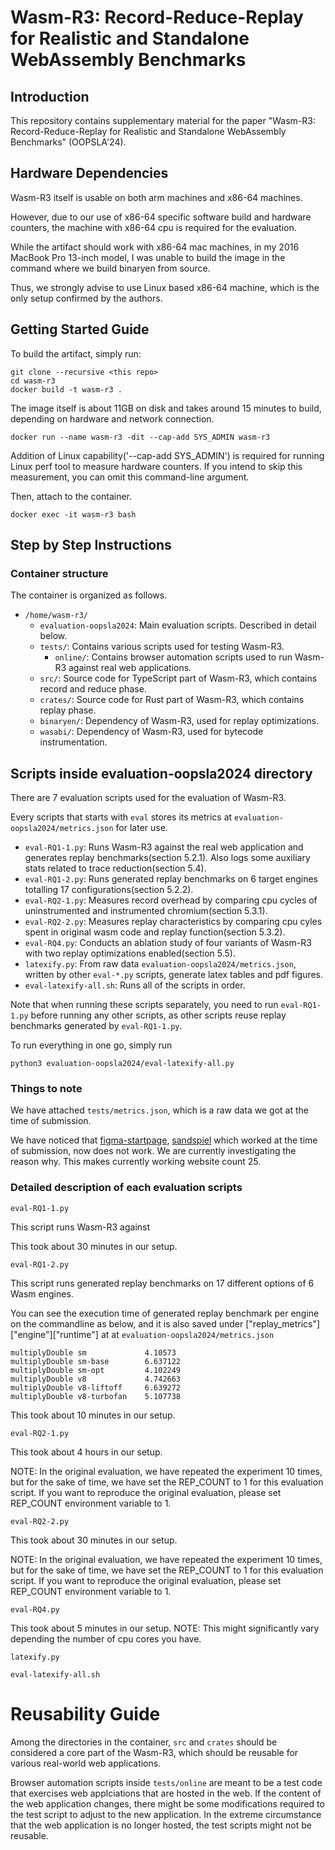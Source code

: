 # Wasm-R3: Record-Reduce-Replay for Realistic and Standalone  WebAssembly Benchmarks

## Introduction

This repository contains supplementary material for the paper "Wasm-R3: Record-Reduce-Replay for Realistic and Standalone  WebAssembly Benchmarks" (OOPSLA'24).

## Hardware Dependencies

Wasm-R3 itself is usable on both arm machines and x86-64 machines.

However, due to our use of x86-64 specific software build and hardware counters, the machine with x86-64 cpu is required for the evaluation.

While the artifact should work with x86-64 mac machines, in my 2016 MacBook Pro 13-inch model, I was unable to build the image in the command where we build binaryen from source.

Thus, we strongly advise to use Linux based x86-64 machine, which is the only setup confirmed by the authors.

## Getting Started Guide

To build the artifact, simply run: 
```
git clone --recursive <this repo>
cd wasm-r3
docker build -t wasm-r3 .
```
The image itself is about 11GB on disk and takes around 15 minutes to build, depending on hardware and network connection.

```
docker run --name wasm-r3 -dit --cap-add SYS_ADMIN wasm-r3
```

Addition of Linux capability('--cap-add SYS_ADMIN') is required for running Linux perf tool to measure hardware counters.
If you intend to skip this measurement, you can omit this command-line argument.

Then, attach to the container.

```
docker exec -it wasm-r3 bash
```

## Step by Step Instructions

### Container structure 

The container is organized as follows.

- `/home/wasm-r3/`
  - `evaluation-oopsla2024`: Main evaluation scripts. Described in detail below.
  - `tests/`: Contains various scripts used for testing Wasm-R3.
    - `online/`: Contains browser automation scripts used to run Wasm-R3 against real web applications.
  - `src/`: Source code for TypeScript part of Wasm-R3, which contains record and reduce phase.
  - `crates/`: Source code for Rust part of Wasm-R3, which contains replay phase.
  - `binaryen/`: Dependency of Wasm-R3, used for replay optimizations.
  - `wasabi/`: Dependency of Wasm-R3, used for bytecode instrumentation.

## Scripts inside evaluation-oopsla2024 directory

There are 7 evaluation scripts used for the evaluation of Wasm-R3.

Every scripts that starts with `eval` stores its metrics at `evaluation-oopsla2024/metrics.json` for later use.

- `eval-RQ1-1.py`: Runs Wasm-R3 against the real web application and generates replay benchmarks(section 5.2.1). Also logs some auxiliary stats related to trace reduction(section 5.4).
- `eval-RQ1-2.py`: Runs generated replay benchmarks on 6 target engines totalling 17 configurations(section 5.2.2).
- `eval-RQ2-1.py`: Measures record overhead by comparing cpu cycles of uninstrumented and instrumented chromium(section 5.3.1).
- `eval-RQ2-2.py`: Measures replay characteristics by comparing cpu cyles spent in original wasm code and replay function(section 5.3.2).
- `eval-RQ4.py`: Conducts an ablation study of four variants of Wasm-R3 with two replay optimizations enabled(section 5.5).
- `latexify.py`: From raw data `evaluation-oopsla2024/metrics.json`, written by other `eval-*.py` scripts, generate latex tables and pdf figures.
- `eval-latexify-all.sh`: Runs all of the scripts in order.

Note that when running these scripts separately, you need to run `eval-RQ1-1.py` before running any other scripts, as other scripts reuse replay benchmarks generated by `eval-RQ1-1.py`.

To run everything in one go, simply run

```
python3 evaluation-oopsla2024/eval-latexify-all.py
```

### Things to note

We have attached `tests/metrics.json`, which is a raw data we got at the time of submission.

We have noticed that [figma-startpage](https://www.figma.com), [sandspiel](https://sandspiel.club) which worked at the time of submission, now does not work.
We are currently investigating the reason why. This makes currently working website count 25.

### Detailed description of each evaluation scripts

`eval-RQ1-1.py`

This script runs Wasm-R3 against 

This took about 30 minutes in our setup.

`eval-RQ1-2.py`

This script runs generated replay benchmarks on 17 different options of 6 Wasm engines.

You can see the execution time of generated replay benchmark per engine on the commandline as below, and it is also saved under ["replay_metrics"]["engine"]["runtime"] at at `evaluation-oopsla2024/metrics.json`

```
multiplyDouble sm             4.10573
multiplyDouble sm-base        6.637122
multiplyDouble sm-opt         4.102249
multiplyDouble v8             4.742663
multiplyDouble v8-liftoff     6.639272
multiplyDouble v8-turbofan    5.107738
```

This took about 10 minutes in our setup.

`eval-RQ2-1.py`

This took about 4 hours in our setup.

NOTE: In the original evaluation, we have repeated the experiment 10 times, but for the sake of time, we have set the REP_COUNT to 1 for this evaluation script.
If you want to reproduce the original evaluation, please set REP_COUNT environment variable to 1.

`eval-RQ2-2.py`

This took about 30 minutes in our setup.

NOTE: In the original evaluation, we have repeated the experiment 10 times, but for the sake of time, we have set the REP_COUNT to 1 for this evaluation script.
If you want to reproduce the original evaluation, please set REP_COUNT environment variable to 1.

`eval-RQ4.py`

This took about 5 minutes in our setup. 
NOTE: This might significantly vary depending the number of cpu cores you have.

`latexify.py`

`eval-latexify-all.sh`


# Reusability Guide

Among the directories in the container, `src` and `crates` should be considered a core part of the Wasm-R3, which should be reusable for various real-world web applications.

Browser automation scripts inside `tests/online` are meant to be a test code that exercises web applciations that are hosted in the web. If the content of the web application changes, there might be some modifications required to the test script to adjust to the new application. In the extreme circumstance that the web application is no longer hosted, the test scripts might not be reusable.

